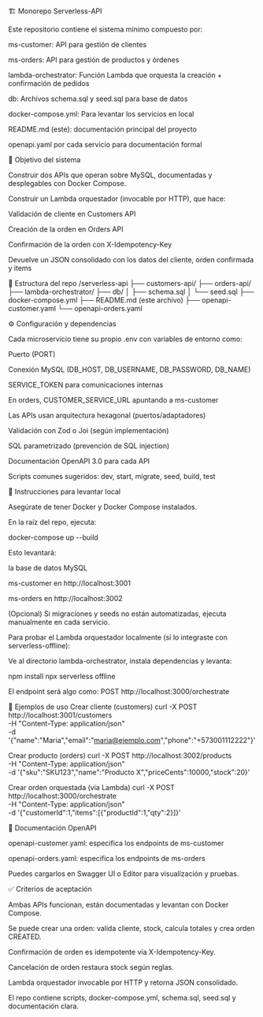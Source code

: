🏗️ Monorepo Serverless-API

Este repositorio contiene el sistema mínimo compuesto por:

ms-customer: API para gestión de clientes

ms-orders: API para gestión de productos y órdenes

lambda-orchestrator: Función Lambda que orquesta la creación + confirmación de pedidos

db: Archivos schema.sql y seed.sql para base de datos

docker-compose.yml: Para levantar los servicios en local

README.md (este): documentación principal del proyecto

openapi.yaml por cada servicio para documentación formal

🎯 Objetivo del sistema

Construir dos APIs que operan sobre MySQL, documentadas y desplegables con Docker Compose.

Construir un Lambda orquestador (invocable por HTTP), que hace:

Validación de cliente en Customers API

Creación de la orden en Orders API

Confirmación de la orden con X-Idempotency-Key

Devuelve un JSON consolidado con los datos del cliente, orden confirmada y items

📂 Estructura del repo
/serverless-api
  ├── customers-api/
  ├── orders-api/
  ├── lambda-orchestrator/
  ├── db/
  │     ├── schema.sql
  │     └── seed.sql
  ├── docker-compose.yml
  ├── README.md (este archivo)
  ├── openapi-customer.yaml
  └── openapi-orders.yaml

⚙️ Configuración y dependencias

Cada microservicio tiene su propio .env con variables de entorno como:

Puerto (PORT)

Conexión MySQL (DB_HOST, DB_USERNAME, DB_PASSWORD, DB_NAME)

SERVICE_TOKEN para comunicaciones internas

En orders, CUSTOMER_SERVICE_URL apuntando a ms-customer

Las APIs usan arquitectura hexagonal (puertos/adaptadores)

Validación con Zod o Joi (según implementación)

SQL parametrizado (prevención de SQL injection)

Documentación OpenAPI 3.0 para cada API

Scripts comunes sugeridos: dev, start, migrate, seed, build, test

🚀 Instrucciones para levantar local

Asegúrate de tener Docker y Docker Compose instalados.

En la raíz del repo, ejecuta:

docker-compose up --build


Esto levantará:

la base de datos MySQL

ms-customer en http://localhost:3001

ms-orders en http://localhost:3002

(Opcional) Si migraciones y seeds no están automatizadas, ejecuta manualmente en cada servicio.

Para probar el Lambda orquestador localmente (si lo integraste con serverless-offline):

Ve al directorio lambda-orchestrator, instala dependencias y levanta:

npm install
npx serverless offline


El endpoint será algo como:
POST http://localhost:3000/orchestrate

🧪 Ejemplos de uso
Crear cliente (customers)
curl -X POST http://localhost:3001/customers \
  -H "Content-Type: application/json" \
  -d '{"name":"Maria","email":"maria@ejemplo.com","phone":"+573001112222"}'

Crear producto (orders)
curl -X POST http://localhost:3002/products \
  -H "Content-Type: application/json" \
  -d '{"sku":"SKU123","name":"Producto X","priceCents":10000,"stock":20}'

Crear orden orquestada (via Lambda)
curl -X POST http://localhost:3000/orchestrate \
  -H "Content-Type: application/json" \
  -d '{"customerId":1,"items":[{"productId":1,"qty":2}]}'

📄 Documentación OpenAPI

openapi-customer.yaml: especifica los endpoints de ms-customer

openapi-orders.yaml: especifica los endpoints de ms-orders

Puedes cargarlos en Swagger UI o Editor para visualización y pruebas.

✅ Criterios de aceptación

Ambas APIs funcionan, están documentadas y levantan con Docker Compose.

Se puede crear una orden: valida cliente, stock, calcula totales y crea orden CREATED.

Confirmación de orden es idempotente vía X-Idempotency-Key.

Cancelación de orden restaura stock según reglas.

Lambda orquestador invocable por HTTP y retorna JSON consolidado.

El repo contiene scripts, docker-compose.yml, schema.sql, seed.sql y documentación clara.